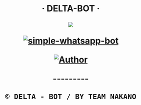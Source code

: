 <h1 align="center">‧ DELTA-BOT ‧
</p>
<p>
        <img src= "https://tinyurl.com/25ea6lmu">
    </p>
    <p align="center">
        <a href="#"><img title="simple-whatsapp-bot" src="https://img.shields.io/badge/-SIMPLE--WHATSAPP--BOT-green?colorA=%23ff0000&colorB=%23017e40&style=for-the-badge"></a>
    </p>
    <p>
        <a href="https://github.com/TeamNakano"><img title="Author"    src="https://img.shields.io/badge/Author-nakano-purple.svg?style=for-the-badge&logo=github"></a>
    </p>
---------  

`© DELTA - BOT / BY TEAM NAKANO`
